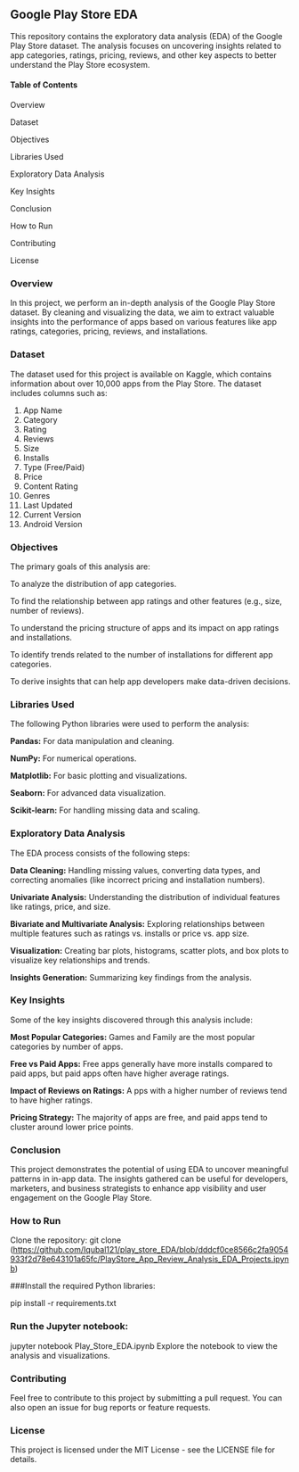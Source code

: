 ## Google Play Store EDA
This repository contains the exploratory data analysis (EDA) of the Google Play Store dataset. The analysis focuses on uncovering insights related to app categories, ratings, pricing, reviews, and other key aspects to better understand the Play Store ecosystem.

#### Table of Contents
Overview

Dataset

Objectives

Libraries Used

Exploratory Data Analysis

Key Insights

Conclusion

How to Run

Contributing

License

### Overview
In this project, we perform an in-depth analysis of the Google Play Store dataset. By cleaning and visualizing the data, we aim to extract valuable insights into the performance of apps based on various features like app ratings, categories, pricing, reviews, and installations.

### Dataset
The dataset used for this project is available on Kaggle, which contains information about over 10,000 apps from the Play Store. The dataset includes columns such as:

1. App Name
2. Category
3. Rating
4. Reviews
5. Size
6. Installs
7. Type (Free/Paid)
8. Price
9. Content Rating
10. Genres
11. Last Updated
12. Current Version
13. Android Version

### Objectives
The primary goals of this analysis are:

To analyze the distribution of app categories.

To find the relationship between app ratings and other features (e.g., size, number of reviews).

To understand the pricing structure of apps and its impact on app ratings and installations.

To identify trends related to the number of installations for different app categories.

To derive insights that can help app developers make data-driven decisions.

### Libraries Used
The following Python libraries were used to perform the analysis:

**Pandas:** For data manipulation and cleaning.

**NumPy:** For numerical operations.

**Matplotlib:** For basic plotting and visualizations.

**Seaborn:** For advanced data visualization.

**Scikit-learn:** For handling missing data and scaling.

### Exploratory Data Analysis
The EDA process consists of the following steps:

**Data Cleaning:** Handling missing values, converting data types, and correcting anomalies (like incorrect pricing and installation numbers).

**Univariate Analysis:** Understanding the distribution of individual features like ratings, price, and size.

**Bivariate and Multivariate Analysis:** Exploring relationships between multiple features such as ratings vs. installs or price vs. app size.

**Visualization:** Creating bar plots, histograms, scatter plots, and box plots to visualize key relationships and trends.

**Insights Generation:** Summarizing key findings from the analysis.

### Key Insights
Some of the key insights discovered through this analysis include:

**Most Popular Categories:** Games and Family are the most popular categories by number of apps.

**Free vs Paid Apps:** Free apps generally have more installs compared to paid apps, but paid apps often have higher average ratings.

**Impact of Reviews on Ratings:** A pps with a higher number of reviews tend to have higher ratings.

**Pricing Strategy:** The majority of apps are free, and paid apps tend to cluster around lower price points.

### Conclusion
This project demonstrates the potential of using EDA to uncover meaningful patterns in in-app data. The insights gathered can be useful for developers, marketers, and business strategists to enhance app visibility and user engagement on the Google Play Store.

### How to Run
Clone the repository:
git clone (https://github.com/Iqubal121/play_store_EDA/blob/dddcf0ce8566c2fa9054933f2d78e643101a65fc/PlayStore_App_Review_Analysis_EDA_Projects.ipynb)

###Install the required Python libraries:

pip install -r requirements.txt

### Run the Jupyter notebook:
jupyter notebook Play_Store_EDA.ipynb
Explore the notebook to view the analysis and visualizations.

### Contributing
Feel free to contribute to this project by submitting a pull request. You can also open an issue for bug reports or feature requests.

### License
This project is licensed under the MIT License - see the LICENSE file for details.




